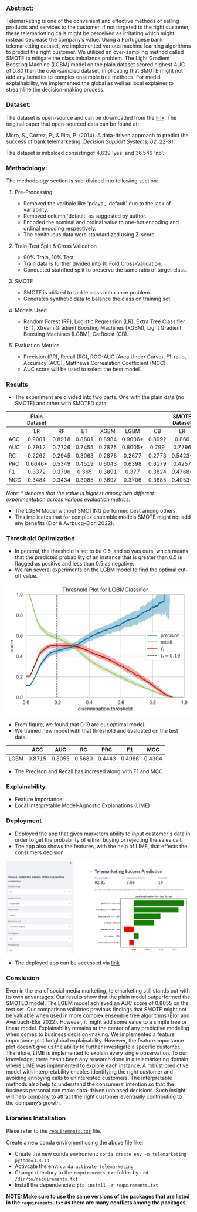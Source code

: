 ### Abstract:

Telemarketing is one of the convenient and effective methods of selling products and services to the customer. If not targeted to the right customer, these telemarketing calls might be perceived as irritating which might instead decrease the company’s value. Using a Portuguese bank telemarketing dataset, we implemented various machine learning algorithms to predict the right customer. We utilized an over-sampling method called SMOTE to mitigate the class imbalance problem. The Light Gradient Boosting Machine (LGBM) model on the plain dataset scored highest AUC of 0.80 then the over-sampled dataset, implicating that SMOTE might not add any benefits to complex ensemble tree methods. For model explainability, we implemented the global as well as local explainer to streamline the decision-making process. 

### Dataset:

The dataset is open-source and can be downloaded from the [link](https://archive.ics.uci.edu/ml/datasets/bank+marketing). The original paper that open-sourced data can be found  at:

Moro, S., Cortez, P., & Rita, P. (2014). A data-driven approach to predict the success of bank telemarketing. *Decision Support Systems, 62,* 22-31.

The dataset is imbalced consistingof 4,639 'yes' and 36,549 'no'. 

### Methodology:

The methodology section is sub-divided into following section:

1. Pre-Processing 
    - Removed the varibale like 'pdays', 'default' due to the lack of variability.
    - Removed column 'default' as suggested by author. 
    - Encoded the nominal and ordinal value to one-hot encoding and ordinal encoding respectively.
    - The conitnuous data were standardized using Z-score.

2. Train-Test Split & Cross Validation
   - 90% Train, 10% Test
   - Train data is further divided into 10 Fold Cross-Validation. 
   - Conducted statrified split to preserve the same ratio of target class.

3. SMOTE
   - SMOTE is utilized to tackle class imbalance problem. 
   - Generates synthetic data to balance the class on training set. 

4. Models Used
   - Random Forest (RF), Logistic Regression (LR), Extra Tree Classifier (ET), Xtream Gradient Boosting Machines (XGBM), Light Gradient Boosting Machines (LGBM), CatBoost (CB).

5. Evaluation Metrics
   - Precision (PR), Recall (RC), ROC-AUC (Area Under Curve), F1-ratio, Accuracy (ACC), Matthews Correalation Coefficient (MCC)
   - AUC score will be used to select the best model.

### Results

- The experiment are divided into two parts. One with the plain data (no SMOTE) and other with SMOTED data. 

|            |     Plain   Dataset    |               |               |               |                |               |     SMOTE   Dataset    |               |               |               |               |               |
|------------|:----------------------:|:-------------:|:-------------:|:-------------:|:--------------:|:-------------:|:----------------------:|---------------|---------------|---------------|---------------|---------------|
|            |            LR          |       RF      |       ET      |      XGBM     |       LGBM     |       CB      |            LR          |       RF      |       ET      |      XGBM     |      LGBM     |       CB      |
|     ACC    |     0.9001             |     0.8918    |     0.8801    |     0.8984    |     0.9006*    |     0.8992    |     0.866              |     0.8837    |     0.873     |     0.898     |     0.8964    |     0.8973    |
|     AUC    |     0.7912             |     0.7726    |     0.7455    |     0.7875    |     0.8005*    |     0.799     |     0.7796             |     0.7732    |     0.7455    |     0.7845    |     0.7945    |     0.7904    |
|      RC    |     0.2262             |     0.2945    |     0.3063    |     0.2876    |     0.2677     |     0.2773    |     0.5423*            |     0.3689    |     0.3667    |     0.3142    |     0.3205    |     0.3032    |
|     PRC    |     0.6646*            |     0.5349    |     0.4519    |     0.6043    |     0.6398     |     0.6179    |     0.4257             |     0.4784    |     0.426     |     0.5892    |     0.5719    |     0.5859    |
|      F1    |     0.3372             |     0.3796    |     0.365     |     0.3891    |     0.377      |     0.3824    |     0.4768*            |     0.4163    |     0.3939    |     0.4095    |     0.4104    |     0.3992    |
|     MCC    |     0.3484             |     0.3434    |     0.3085    |     0.3697    |     0.3706     |     0.3685    |     0.4053*            |     0.3567    |     0.3248    |     0.3809    |     0.3769    |     0.3722    |



*Note: * denotes that the value is highest among two different experimentation across various evaluation metrics.* 

- The LGBM Model without SMOTING performed best among others. 
- This implicates that for complex ensemble models SMOTE might not add any benefits (Elor & Avrbucg-Elor, 2022). 

### Threshold Optimization

- In general, the threshold is set to be 0.5, and so was ours, which means that the predicted probability of an instance that is greater than 0.5 is flagged as positive and less than 0.5 as negative.
- We ran several experiments on the LGBM model to find the optimal cut-off value. 

![Threshold Optimization](graphs\threshold.png)

- From figure, we found that 0.19 are our optimal model. 
- We trained new model with that threshold and evaluated on the test data.

|             |       ACC     |       AUC     |       RC      |       PRC     |       F1      |       MCC     |
|-------------|:-------------:|:-------------:|:-------------:|:-------------:|:-------------:|:-------------:|
|     LGBM    |     0.8715    |     0.8055    |     0.5680    |     0.4443    |     0.4986    |     0.4304    |

- The Precison and Recall has incresed along with F1 and MCC. 
  
### Explainability

- Feature Importance 
- Local Interpretable Model-Agnostic Explanations (LIME)

### Deployment

- Deployed the app that gives marketers ability to input customer's data in order to get the probability of either buying or rejecting the sales call. 
- The app also shows the features, with the help of LIME, that effects the consumers decision. 

![Web App Screenshot](graphs\web_app.png)

- The deployed app can be accessed via [link]()

### Conslusion
Even in the era of social media marketing, telemarketing still stands out with its own advantages. Our results show that the plain model outperformed the SMOTED model. The LGBM model achieved an AUC score of 0.8055 on the test set. Our comparison validates previous findings that SMOTE might not be valuable when used in more complex ensemble tree algorithms (Elor and Averbuch-Elor 2022). However, it might add some value to a simple tree or linear model. Explainability remains at the center of any predictive modeling when comes to business decision-making.
We implemented a feature importance plot for global explainability. However, the feature importance plot doesn’t give us the ability to further investigate a specific customer. Therefore, LIME is implemented to explain every single observation. To our knowledge, there hasn’t been any research done in a telemarketing domain where LIME was implemented to explore each instance. A robust predictive model with
interpretability enables identifying the right customer and avoiding annoying calls to uninterested customers. The interpretable methods also help to understand the consumers’ intention so that the business personal can make data-driven unbiased decisions. Such insight will help company to attract the right customer eventually contributing to the company’s growth.

### Libraries Installation
Plese refer to the [`requirements.txt`]() file. 

Create a new conda enviroment using the above file like:
- Create the new conda enviroment: 
   ```conda create env -n telemarketing python=3.8.13```
- Activcate the env: ```conda activate telemarketing```
- Change directory to the `requirements.txt` folder by : ```cd /dir/to/requirements.txt```
- Install the dependencies: ```pip install -r requirements.txt```

**NOTE: Make sure to use the same versions of the packages that are listed in the `requirements.txt` as there are many conflicts among the packages.**